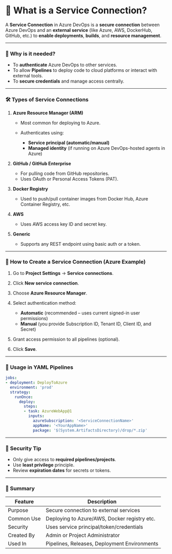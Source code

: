 # 📌 **What is a Service Connection?**

A **Service Connection** in Azure DevOps is a **secure connection** between Azure DevOps and an **external service** (like Azure, AWS, DockerHub, GitHub, etc.) to **enable deployments**, **builds**, and **resource management**.

---

### 🔐 **Why is it needed?**

* To **authenticate** Azure DevOps to other services.
* To allow **Pipelines** to deploy code to cloud platforms or interact with external tools.
* To **secure credentials** and manage access centrally.

---

### 🛠️ **Types of Service Connections**

1. **Azure Resource Manager (ARM)**

   * Most common for deploying to Azure.
   * Authenticates using:

     * **Service principal (automatic/manual)**
     * **Managed identity** (if running on Azure DevOps-hosted agents in Azure)

2. **GitHub / GitHub Enterprise**

   * For pulling code from GitHub repositories.
   * Uses OAuth or Personal Access Tokens (PAT).

3. **Docker Registry**

   * Used to push/pull container images from Docker Hub, Azure Container Registry, etc.

4. **AWS**

   * Uses AWS access key ID and secret key.

5. **Generic**

   * Supports any REST endpoint using basic auth or a token.

---

### 🔧 **How to Create a Service Connection (Azure Example)**

1. Go to **Project Settings** → **Service connections**.
2. Click **New service connection**.
3. Choose **Azure Resource Manager**.
4. Select authentication method:

   * **Automatic** (recommended – uses current signed-in user permissions)
   * **Manual** (you provide Subscription ID, Tenant ID, Client ID, and Secret)
5. Grant access permission to all pipelines (optional).
6. Click **Save**.

---

### 🔄 **Usage in YAML Pipelines**

```yaml
jobs:
- deployment: DeployToAzure
  environment: 'prod'
  strategy:
    runOnce:
      deploy:
        steps:
        - task: AzureWebApp@1
          inputs:
            azureSubscription: '<ServiceConnectionName>'
            appName: '<YourAppName>'
            package: '$(System.ArtifactsDirectory)/drop/*.zip'
```

---

### 🔐 **Security Tip**

* Only give access to **required pipelines/projects**.
* Use **least privilege** principle.
* Review **expiration dates** for secrets or tokens.

---

### 📝 Summary

| Feature    | Description                                  |
| ---------- | -------------------------------------------- |
| Purpose    | Secure connection to external services       |
| Common Use | Deploying to Azure/AWS, Docker registry etc. |
| Security   | Uses service principal/token/credentials     |
| Created By | Admin or Project Administrator               |
| Used In    | Pipelines, Releases, Deployment Environments |
